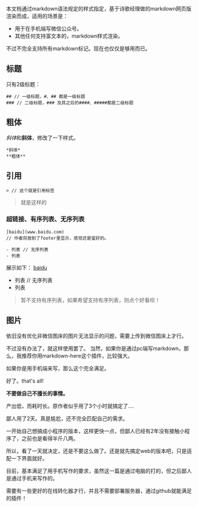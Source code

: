 本文档通过markdown语法规定的样式指定，基于诗歌经理做的markdown网页版渲染而成，适用的场景是：
- 用于在手机端写微信公众号。
- 其他任何支持富文本的，markdown样式渲染。

不过不完全支持所有markdown标记。现在也仅仅是够用而已。

## 标题
只有2级标题：
```
## // 一级标题，#、## 都是一级标题
### // 二级标题，### 及其之后的####、#####都是二级标题
```
## 粗体
*斜体*和**斜体**，修改了一下样式。
```
*斜体*
**粗体**
```

## 引用
```
> // 这个就是引用标签
```
> 就是这样的

### 超链接、有序列表、无序列表
```
[baidu](www.baidu.com)
// 作者将放到了footer里显示，感觉还是蛮好的。

- 列表 // 无序列表
- 列表  

```
展示如下：
[baidu](www.baidu.com)

- 列表 // 无序列表
- 列表  

> 暂不支持有序列表，如果希望支持有序列表，则点个好看呗！

## 图片
依旧没有优化非微信图床的图片无法显示的问题，需要上传到微信图床上才行。

不过没有办法了，就这样使用罢了。
当然，如果你是通过pc端写markdown，那么，我推荐你用markdown-here这个插件，比较强大。

如果你是用手机端来写，那么这个完全满足。

好了。that's all!

**不要做自己不擅长的事情。**

产出低，而耗时长。原作者似乎用了3个小时就搞定了....

鄙人用了2天。真是尴尬，还不完全匹配自己的需求。

一开始自己想搞成小程序的版本，这样更快一点，但鄙人已经有2年没有接触小程序了，之前也是看得半斤八两。

所以，看了一天就决定，还是不要这么做了。还是就先搞定web的版本吧，只是适配一下界面就好。

目前，基本满足了用手机写作的要求，虽然这一篇是通过电脑的打的，但之后鄙人是通过手机来写作的。

需要有一些更好的在线转化器才行，并且不需要部署服务器，通过github就能满足的插件！
